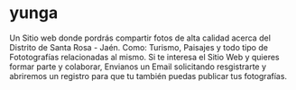 # yunga
Un Sitio web donde pordrás compartir fotos de alta calidad acerca del Distrito de Santa Rosa - Jaén. Como: Turismo, Paisajes y todo tipo de Fototografías relacionadas al mismo. Si te interesa el Sitio Web y quieres formar parte y colaborar, Envianos un Email solicitando resgistrarte y abriremos un registro para que tu también puedas publicar tus fotografías.
